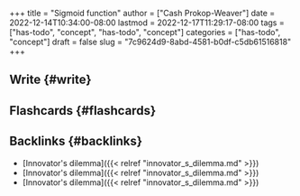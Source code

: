 +++
title = "Sigmoid function"
author = ["Cash Prokop-Weaver"]
date = 2022-12-14T10:34:00-08:00
lastmod = 2022-12-17T11:29:17-08:00
tags = ["has-todo", "concept", "has-todo", "concept"]
categories = ["has-todo", "concept"]
draft = false
slug = "7c9624d9-8abd-4581-b0df-c5db61516818"
+++

## Write {#write}


## Flashcards {#flashcards}


## Backlinks {#backlinks}

-   [Innovator's dilemma]({{< relref "innovator_s_dilemma.md" >}})
-   [Innovator's dilemma]({{< relref "innovator_s_dilemma.md" >}})
-   [Innovator's dilemma]({{< relref "innovator_s_dilemma.md" >}})
